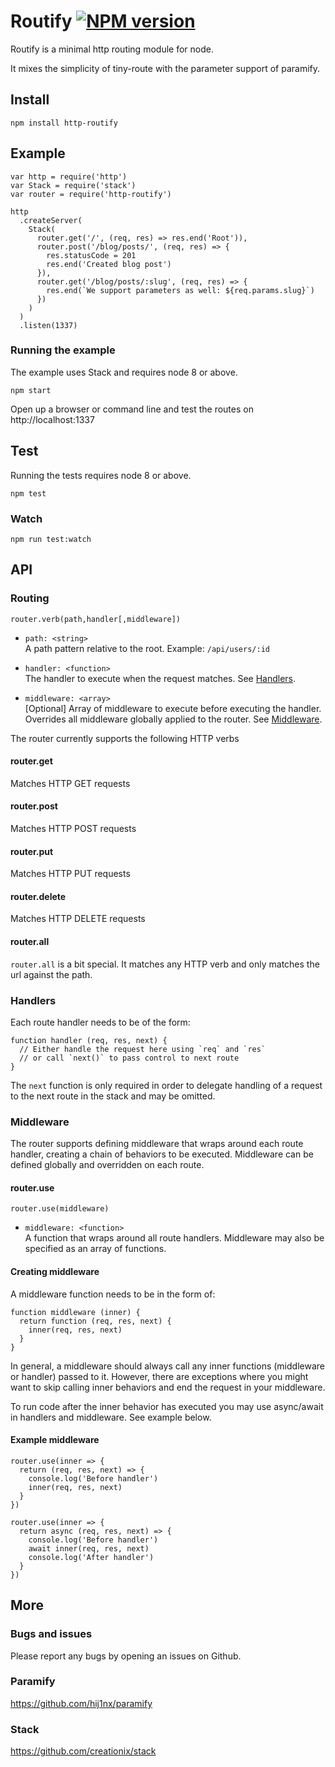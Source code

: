 # Routify [![NPM version](https://badge.fury.io/js/http-routify.png)](http://badge.fury.io/js/http-routify)

Routify is a minimal http routing module for node.

It mixes the simplicity of tiny-route with the parameter support of paramify.

## Install

    npm install http-routify

## Example

    var http = require('http')
    var Stack = require('stack')
    var router = require('http-routify')

    http
      .createServer(
        Stack(
          router.get('/', (req, res) => res.end('Root')),
          router.post('/blog/posts/', (req, res) => {
            res.statusCode = 201
            res.end('Created blog post')
          }),
          router.get('/blog/posts/:slug', (req, res) => {
            res.end(`We support parameters as well: ${req.params.slug}`)
          })
        )
      )
      .listen(1337)

### Running the example

The example uses Stack and requires node 8 or above.

    npm start

Open up a browser or command line and test the routes on http://localhost:1337

## Test

Running the tests requires node 8 or above.

    npm test

### Watch

    npm run test:watch

## API

### Routing

    router.verb(path,handler[,middleware])

- `path: <string>`  
  A path pattern relative to the root. Example: `/api/users/:id`

- `handler: <function>`  
  The handler to execute when the request matches. See [Handlers](#handlers).

- `middleware: <array>`  
  [Optional] Array of middleware to execute before executing the handler. Overrides all middleware globally applied to the router. See [Middleware](#middleware).

The router currently supports the following HTTP verbs

#### router.get

Matches HTTP GET requests

#### router.post

Matches HTTP POST requests

#### router.put

Matches HTTP PUT requests

#### router.delete

Matches HTTP DELETE requests

#### router.all

`router.all` is a bit special. It matches any HTTP verb and only matches the url against the path.

### Handlers

Each route handler needs to be of the form:

    function handler (req, res, next) {
      // Either handle the request here using `req` and `res`
      // or call `next()` to pass control to next route
    }

The `next` function is only required in order to delegate handling of a request to the next route in the stack and may be omitted.

### Middleware

The router supports defining middleware that wraps around each route handler, creating a chain of behaviors to be executed. Middleware can be defined globally and overridden on each route.

#### router.use

    router.use(middleware)

- `middleware: <function>`  
  A function that wraps around all route handlers. Middleware may also be specified as an array of functions.

#### Creating middleware

A middleware function needs to be in the form of:

    function middleware (inner) {
      return function (req, res, next) {
        inner(req, res, next)
      }
    }

In general, a middleware should always call any inner functions (middleware or handler) passed to it. However, there are exceptions where you might want to skip calling inner behaviors and end the request in your middleware.

To run code after the inner behavior has executed you may use async/await in handlers and middleware. See example below.

#### Example middleware

    router.use(inner => {
      return (req, res, next) => {
        console.log('Before handler')
        inner(req, res, next)
      }
    })

    router.use(inner => {
      return async (req, res, next) => {
        console.log('Before handler')
        await inner(req, res, next)
        console.log('After handler')
      }
    })

## More

### Bugs and issues

Please report any bugs by opening an issues on Github. 

### Paramify

https://github.com/hij1nx/paramify

### Stack

https://github.com/creationix/stack
